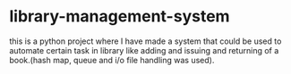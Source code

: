 # library-management-system
this is a python project where I have made a system that could be used to automate certain task in library like adding and issuing and returning of a book.(hash map, queue and i/o file handling was used).
